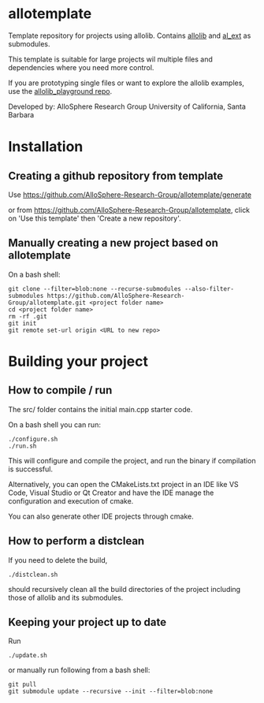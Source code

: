 # allotemplate
Template repository for projects using allolib.
Contains [allolib](https://github.com/AlloSphere-Research-Group/allolib) and [al_ext](https://github.com/AlloSphere-Research-Group/al_ext) as submodules.

This template is suitable for large projects wil multiple files and dependencies where you need more control.

If you are prototyping single files or want to explore the allolib examples, use the [allolib_playground repo](https://github.com/AlloSphere-Research-Group/allolib_playground).

Developed by:
AlloSphere Research Group
University of California, Santa Barbara

# Installation
## Creating a github repository from template
Use https://github.com/AlloSphere-Research-Group/allotemplate/generate

or from https://github.com/AlloSphere-Research-Group/allotemplate,
click on 'Use this template' then 'Create a new repository'.

## Manually creating a new project based on allotemplate
On a bash shell:

    git clone --filter=blob:none --recurse-submodules --also-filter-submodules https://github.com/AlloSphere-Research-Group/allotemplate.git <project folder name>
    cd <project folder name>
    rm -rf .git
    git init
    git remote set-url origin <URL to new repo>

# Building your project
## How to compile / run
The src/ folder contains the initial main.cpp starter code.

On a bash shell you can run:

    ./configure.sh
    ./run.sh

This will configure and compile the project, and run the binary if compilation is successful.

Alternatively, you can open the CMakeLists.txt project in an IDE like VS Code, Visual Studio or Qt Creator and have the IDE manage the configuration and execution of cmake.

You can also generate other IDE projects through cmake.

## How to perform a distclean
If you need to delete the build,

    ./distclean.sh

should recursively clean all the build directories of the project including those of allolib and its submodules.

## Keeping your project up to date
Run

    ./update.sh

or manually run following from a bash shell:

    git pull
    git submodule update --recursive --init --filter=blob:none